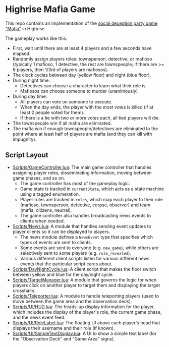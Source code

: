 # Highrise Mafia Game

This repo contains an implementation of the [social deception party game "Mafia"](https://en.wikipedia.org/wiki/Mafia_(party_game)) in Highrise.

The gameplay works like this:

- First, wait until there are at least 4 players and a few seconds have elapsed.
- Randomly assign players roles: townsperson, detective, or mafioso (typically 1 mafioso, 1 detective, the rest are townspeople; if there are >= 6 players, then 1/3rd of players are mafiosos).
- The clock cycles between day (yellow floor) and night (blue floor).
- During night time:
    - Detectives can choose a character to learn what their role is
    - Mafiosos can choose someone to murder (unanimously)
- During day time:
    - All players can vote on someone to execute.
    - When the day ends, the player with the most votes is killed (if at least 2 people voted for them).
    - If there is a tie with two or more votes each, all tied players will die.
- The townspeople win if all mafia are eliminated.
- The mafia win if enough townspeople/detectives are eliminated to the point where at least half of players are mafia (and they can kill with impugnity).

## Script Layout

- [Scripts/GameController.lua](Assets/Scripts/GameController.lua): The main game controller that handles assigning player roles, disseminating information, moving between game phases, and so on.
    - The game controller has most of the gameplay logic.
    - Game state is tracked in `currentState`, which acts as a state machine using a tagged enumeration.
    - Player roles are tracked in `roles`, which map each player to their role (mafioso, townsperson, detective, corpse, observer) and team (mafia, citizens, neutral).
    - The game controller also handles broadcasting news events to clients when needed.
- [Scripts/News.lua](Assets/Scripts/News.lua): A module that handles sending event updates to player clients so it can be displayed to players.
    - The news module defines a `NewsEvent` type that specifies which types of events are sent to clients.
    - Some events are sent to everyone (e.g. `new_game`), while others are selectively sent to some players (e.g. `role_revealed`).
    - Various different client scripts listen for various different news events that the particular script cares about.
- [Scripts/DayNightCycle.lua](Assets/Scripts/DayNightCycle.lua): A client script that makes the floor switch between yellow and blue for the day/night cycle.
- [Scripts/TargetManager.lua](Assets/Scripts/TargetManager.lua): A module that governs the logic for when players click on another player to target them and displaying the target crosshairs.
- [Scripts/Teleporter.lua](Assets/Scripts/Teleporter.lua): A module to handle teleporting players (used to move between the game area and the observation deck).
- [Scripts/UI/HUD.lua](Assets/Scripts/UI/HUD.lua): The heads-up display information for the player, which includes the display of the player's role, the current game phase, and the news event feed.
- [Scripts/UI/RoleLabel.lua](Assets/Scripts/UI/RoleLabel.lua): The floating UI above each player's head that displays their username and their role (if known).
- [Scripts/UI/SimpleTextDisplay.lua](Assets/Scripts/UI/SimpleTextDisplay.lua): A UI to show a simple text label (for the "Observation Deck" and "Game Area" signs).